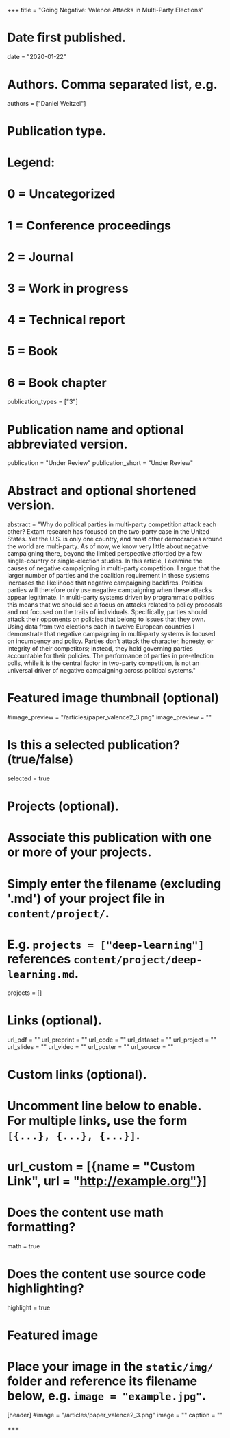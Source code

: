 +++
title = "Going Negative: Valence Attacks in Multi-Party Elections"

# Date first published.
date = "2020-01-22"

# Authors. Comma separated list, e.g.
authors = ["Daniel Weitzel"]

# Publication type.
# Legend:
# 0 = Uncategorized
# 1 = Conference proceedings
# 2 = Journal
# 3 = Work in progress
# 4 = Technical report
# 5 = Book
# 6 = Book chapter
publication_types = ["3"]

# Publication name and optional abbreviated version.
publication = "Under Review"
publication_short = "Under Review"

# Abstract and optional shortened version.
abstract = "Why do political parties in multi-party competition attack each other? Extant research has focused on the two-party case in the United States. Yet the U.S. is only one country, and most other democracies around the world are multi-party. As of now, we know very little about negative campaigning there, beyond the limited perspective afforded by a few single-country or single-election studies. In this article, I examine the causes of negative campaigning in multi-party competition. I argue that the larger number of parties and the coalition requirement in these systems increases the likelihood that negative campaigning backfires. Political parties will therefore only use negative campaigning when these attacks appear legitimate. In multi-party systems driven by programmatic politics this means that we should see a focus on attacks related to policy proposals and not focused on the traits of individuals. Specifically, parties should attack their opponents on policies that belong to issues that they own. Using data from two elections each in twelve European countries I demonstrate that negative campaigning in multi-party systems is focused on incumbency and policy. Parties don’t attack the character, honesty, or integrity of their competitors; instead, they hold governing parties accountable for their policies. The performance of parties in pre-election polls, while it is the central factor in two-party competition, is not an universal driver of negative campaigning across political systems."

# Featured image thumbnail (optional)
#image_preview = "/articles/paper_valence2_3.png"
image_preview = ""

# Is this a selected publication? (true/false)
selected = true

# Projects (optional).
#   Associate this publication with one or more of your projects.
#   Simply enter the filename (excluding '.md') of your project file in `content/project/`.
#   E.g. `projects = ["deep-learning"]` references `content/project/deep-learning.md`.
projects = []

# Links (optional).
url_pdf = ""
url_preprint = ""
url_code = ""
url_dataset = ""
url_project = ""
url_slides = ""
url_video = ""
url_poster = ""
url_source = ""

# Custom links (optional).
#   Uncomment line below to enable. For multiple links, use the form `[{...}, {...}, {...}]`.
# url_custom = [{name = "Custom Link", url = "http://example.org"}]

# Does the content use math formatting?
math = true

# Does the content use source code highlighting?
highlight = true

# Featured image
# Place your image in the `static/img/` folder and reference its filename below, e.g. `image = "example.jpg"`.
[header]
#image = "/articles/paper_valence2_3.png"
image = ""
caption = ""

+++

